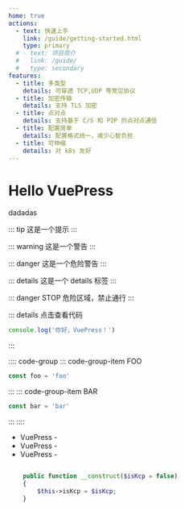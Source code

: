 ```yaml
---
home: true
actions:
  - text: 快速上手
    link: /guide/getting-started.html
    type: primary
  # - text: 项目简介
  #   link: /guide/
  #   type: secondary
features:
  - title: 多类型
    details: 可穿透 TCP,UDP 等常见协议
  - title: 加密传输
    details: 支持 TLS 加密
  - title: 点对点
    details: 支持基于 C/S 和 P2P 的点对点通信
  - title: 配置简单
    details: 配置格式统一，减少心智负担
  - title: 可伸缩
    details: 对 k8s 友好
---
```





# Hello VuePress

dadadas


::: tip
这是一个提示
:::

::: warning
这是一个警告
:::

::: danger
这是一个危险警告
:::

::: details
这是一个 details 标签
:::

::: danger STOP
危险区域，禁止通行
:::

::: details 点击查看代码
```ts
console.log('你好，VuePress！')
```
:::


:::: code-group
::: code-group-item FOO
```ts
const foo = 'foo'
```
:::
::: code-group-item BAR
```ts
const bar = 'bar'
```
:::
::::

- VuePress - <Badge type="tip" text="v2" vertical="top" />
- VuePress - <Badge type="warning" text="v2" vertical="middle" />
- VuePress - <Badge type="danger" text="v2" vertical="bottom" />

```php

    public function __construct($isKcp = false)
    {
        $this->isKcp = $isKcp;
    }
```